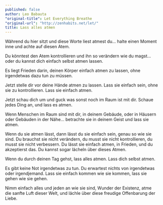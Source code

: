 ```yaml
---
published: false
author: Leo Babauta
"original-title": Let Everything Breathe
"original-url": "http://zenhabits.net/let/"
title: Lass alles atmen
---
```


Während du hier sitzt und diese Worte liest atmest du... halte einen Moment inne und achte auf diesen Atem.

Du könntest den Atem kontrollieren und ihn so verändern wie du magst... oder du kannst dich einfach selbst atmen lassen.

Es liegt Frieden darin, deinen Körper einfach atmen zu lassen, ohne irgendetwas dazu tun zu müssen.

Jetzt stelle dir vor deine Hände atmen zu lassen. Lass sie einfach sein, ohne sie zu kontrollieren. Lass sie einfach atmen.

Jetzt schau dich um und guck was sonst noch im Raum ist mit dir. Schaue jedes Ding an, und lass es atmen.

Wenn Menschen im Raum sind mit dir, in deinem Gebäude, oder in Häusern oder Gebäuden in der Nähe... betrachte sie in deinem Geist und lass sie atmen.

Wenn du sie atmen lässt, dann lässt du sie einfach sein, genau so wie sie sind. Du brauchst sie nicht verändern, du musst sie nicht kontrollieren, du musst sie nicht verbessern. Du lässt sie einfach atmen, in Frieden, und du akzeptierst das. Du kannst sogar lächeln über dieses Atmen.

Wenn du durch deinen Tag gehst, lass alles atmen. Lass dich selbst atmen.

Es gibt keine Not irgendetwas zu tun. Du erwartest nichts von irgendetwas oder irgendjemand. Lass sie einfach kommen wie sie kommen, lass sie gehen wie sie gehen.

Nimm einfach alles und jeden an wie sie sind, Wunder der Existenz, atme die sanfte Luft dieser Welt, und lächle über diese freudige Offenbarung der Liebe.